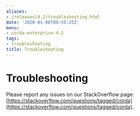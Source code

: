 ```yaml
---
aliases:
- /releases/4.2/troubleshooting.html
date: '2020-01-08T09:59:25Z'
menu:
- corda-enterprise-4-2
tags:
- troubleshooting
title: Troubleshooting
---
```



# Troubleshooting

Please report any issues on our StackOverflow page: [https://stackoverflow.com/questions/tagged/corda](https://stackoverflow.com/questions/tagged/corda).


